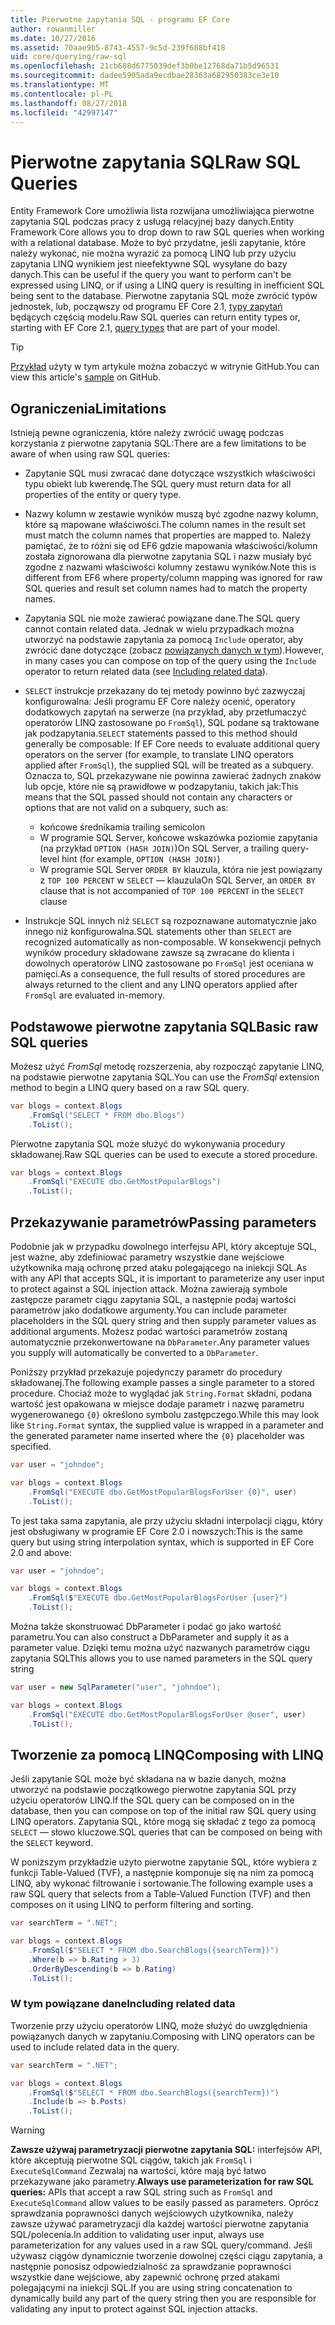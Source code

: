 ```yaml
---
title: Pierwotne zapytania SQL - programu EF Core
author: rowanmiller
ms.date: 10/27/2016
ms.assetid: 70aae9b5-8743-4557-9c5d-239f688bf418
uid: core/querying/raw-sql
ms.openlocfilehash: 21cb688d6775039def3b0be12768da71b5d96531
ms.sourcegitcommit: dadee5905ada9ecdbae28363a682950383ce3e10
ms.translationtype: MT
ms.contentlocale: pl-PL
ms.lasthandoff: 08/27/2018
ms.locfileid: "42997147"
---
```

# <a name="raw-sql-queries"></a><span data-ttu-id="ffb91-102">Pierwotne zapytania SQL</span><span class="sxs-lookup"><span data-stu-id="ffb91-102">Raw SQL Queries</span></span>

<span data-ttu-id="ffb91-103">Entity Framework Core umożliwia lista rozwijana umożliwiająca pierwotne zapytania SQL podczas pracy z usługą relacyjnej bazy danych.</span><span class="sxs-lookup"><span data-stu-id="ffb91-103">Entity Framework Core allows you to drop down to raw SQL queries when working with a relational database.</span></span> <span data-ttu-id="ffb91-104">Może to być przydatne, jeśli zapytanie, które należy wykonać, nie można wyrazić za pomocą LINQ lub przy użyciu zapytania LINQ wynikiem jest nieefektywne SQL wysyłane do bazy danych.</span><span class="sxs-lookup"><span data-stu-id="ffb91-104">This can be useful if the query you want to perform can't be expressed using LINQ, or if using a LINQ query is resulting in inefficient SQL being sent to the database.</span></span> <span data-ttu-id="ffb91-105">Pierwotne zapytania SQL może zwrócić typów jednostek, lub, począwszy od programu EF Core 2.1, [typy zapytań](xref:core/modeling/query-types) będących częścią modelu.</span><span class="sxs-lookup"><span data-stu-id="ffb91-105">Raw SQL queries can return entity types or, starting with EF Core 2.1, [query types](xref:core/modeling/query-types) that are part of your model.</span></span>

> [!TIP]  
> <span data-ttu-id="ffb91-106">[Przykład](https://github.com/aspnet/EntityFramework.Docs/tree/master/samples/core/Querying) użyty w tym artykule można zobaczyć w witrynie GitHub.</span><span class="sxs-lookup"><span data-stu-id="ffb91-106">You can view this article's [sample](https://github.com/aspnet/EntityFramework.Docs/tree/master/samples/core/Querying) on GitHub.</span></span>

## <a name="limitations"></a><span data-ttu-id="ffb91-107">Ograniczenia</span><span class="sxs-lookup"><span data-stu-id="ffb91-107">Limitations</span></span>

<span data-ttu-id="ffb91-108">Istnieją pewne ograniczenia, które należy zwrócić uwagę podczas korzystania z pierwotne zapytania SQL:</span><span class="sxs-lookup"><span data-stu-id="ffb91-108">There are a few limitations to be aware of when using raw SQL queries:</span></span>

* <span data-ttu-id="ffb91-109">Zapytanie SQL musi zwracać dane dotyczące wszystkich właściwości typu obiekt lub kwerendę.</span><span class="sxs-lookup"><span data-stu-id="ffb91-109">The SQL query must return data for all properties of the entity or query type.</span></span>

* <span data-ttu-id="ffb91-110">Nazwy kolumn w zestawie wyników muszą być zgodne nazwy kolumn, które są mapowane właściwości.</span><span class="sxs-lookup"><span data-stu-id="ffb91-110">The column names in the result set must match the column names that properties are mapped to.</span></span> <span data-ttu-id="ffb91-111">Należy pamiętać, że to różni się od EF6 gdzie mapowania właściwości/kolumn została zignorowana dla pierwotne zapytania SQL i nazw musiały być zgodne z nazwami właściwości kolumny zestawu wyników.</span><span class="sxs-lookup"><span data-stu-id="ffb91-111">Note this is different from EF6 where property/column mapping was ignored for raw SQL queries and result set column names had to match the property names.</span></span>

* <span data-ttu-id="ffb91-112">Zapytania SQL nie może zawierać powiązane dane.</span><span class="sxs-lookup"><span data-stu-id="ffb91-112">The SQL query cannot contain related data.</span></span> <span data-ttu-id="ffb91-113">Jednak w wielu przypadkach można utworzyć na podstawie zapytania za pomocą `Include` operator, aby zwrócić dane dotyczące (zobacz [powiązanych danych w tym](#including-related-data)).</span><span class="sxs-lookup"><span data-stu-id="ffb91-113">However, in many cases you can compose on top of the query using the `Include` operator to return related data (see [Including related data](#including-related-data)).</span></span>

* <span data-ttu-id="ffb91-114">`SELECT` instrukcje przekazany do tej metody powinno być zazwyczaj konfigurowalna: Jeśli programu EF Core należy ocenić, operatory dodatkowych zapytań na serwerze (na przykład, aby przetłumaczyć operatorów LINQ zastosowane po `FromSql`), SQL podane są traktowane jak podzapytania.</span><span class="sxs-lookup"><span data-stu-id="ffb91-114">`SELECT` statements passed to this method should generally be composable: If EF Core needs to evaluate additional query operators on the server (for example, to translate LINQ operators applied after `FromSql`), the supplied SQL will be treated as a subquery.</span></span> <span data-ttu-id="ffb91-115">Oznacza to, SQL przekazywane nie powinna zawierać żadnych znaków lub opcje, które nie są prawidłowe w podzapytaniu, takich jak:</span><span class="sxs-lookup"><span data-stu-id="ffb91-115">This means that the SQL passed should not contain any characters or options that are not valid on a subquery, such as:</span></span>
  * <span data-ttu-id="ffb91-116">końcowe średnikami</span><span class="sxs-lookup"><span data-stu-id="ffb91-116">a trailing semicolon</span></span>
  * <span data-ttu-id="ffb91-117">W programie SQL Server, końcowe wskazówka poziomie zapytania (na przykład `OPTION (HASH JOIN)`)</span><span class="sxs-lookup"><span data-stu-id="ffb91-117">On SQL Server, a trailing query-level hint (for example, `OPTION (HASH JOIN)`)</span></span>
  * <span data-ttu-id="ffb91-118">W programie SQL Server `ORDER BY` klauzula, która nie jest powiązany z `TOP 100 PERCENT` w `SELECT` — klauzula</span><span class="sxs-lookup"><span data-stu-id="ffb91-118">On SQL Server, an `ORDER BY` clause that is not accompanied of `TOP 100 PERCENT` in the `SELECT` clause</span></span>

* <span data-ttu-id="ffb91-119">Instrukcje SQL innych niż `SELECT` są rozpoznawane automatycznie jako innego niż konfigurowalna.</span><span class="sxs-lookup"><span data-stu-id="ffb91-119">SQL statements other than `SELECT` are recognized automatically as non-composable.</span></span> <span data-ttu-id="ffb91-120">W konsekwencji pełnych wyników procedury składowane zawsze są zwracane do klienta i dowolnych operatorów LINQ zastosowane po `FromSql` jest oceniana w pamięci.</span><span class="sxs-lookup"><span data-stu-id="ffb91-120">As a consequence, the full results of stored procedures are always returned to the client and any LINQ operators applied after `FromSql` are evaluated in-memory.</span></span>

## <a name="basic-raw-sql-queries"></a><span data-ttu-id="ffb91-121">Podstawowe pierwotne zapytania SQL</span><span class="sxs-lookup"><span data-stu-id="ffb91-121">Basic raw SQL queries</span></span>

<span data-ttu-id="ffb91-122">Możesz użyć *FromSql* metodę rozszerzenia, aby rozpocząć zapytanie LINQ, na podstawie pierwotne zapytania SQL.</span><span class="sxs-lookup"><span data-stu-id="ffb91-122">You can use the *FromSql* extension method to begin a LINQ query based on a raw SQL query.</span></span>

<!-- [!code-csharp[Main](samples/core/Querying/Querying/RawSQL/Sample.cs)] -->
``` csharp
var blogs = context.Blogs
    .FromSql("SELECT * FROM dbo.Blogs")
    .ToList();
```

<span data-ttu-id="ffb91-123">Pierwotne zapytania SQL może służyć do wykonywania procedury składowanej.</span><span class="sxs-lookup"><span data-stu-id="ffb91-123">Raw SQL queries can be used to execute a stored procedure.</span></span>

<!-- [!code-csharp[Main](samples/core/Querying/Querying/RawSQL/Sample.cs)] -->
``` csharp
var blogs = context.Blogs
    .FromSql("EXECUTE dbo.GetMostPopularBlogs")
    .ToList();
```

## <a name="passing-parameters"></a><span data-ttu-id="ffb91-124">Przekazywanie parametrów</span><span class="sxs-lookup"><span data-stu-id="ffb91-124">Passing parameters</span></span>

<span data-ttu-id="ffb91-125">Podobnie jak w przypadku dowolnego interfejsu API, który akceptuje SQL, jest ważne, aby zdefiniować parametry wszystkie dane wejściowe użytkownika mają ochronę przed ataku polegającego na iniekcji SQL.</span><span class="sxs-lookup"><span data-stu-id="ffb91-125">As with any API that accepts SQL, it is important to parameterize any user input to protect against a SQL injection attack.</span></span> <span data-ttu-id="ffb91-126">Można zawierają symbole zastępcze parametr ciągu zapytania SQL, a następnie podaj wartości parametrów jako dodatkowe argumenty.</span><span class="sxs-lookup"><span data-stu-id="ffb91-126">You can include parameter placeholders in the SQL query string and then supply parameter values as additional arguments.</span></span> <span data-ttu-id="ffb91-127">Możesz podać wartości parametrów zostaną automatycznie przekonwertowane na `DbParameter`.</span><span class="sxs-lookup"><span data-stu-id="ffb91-127">Any parameter values you supply will automatically be converted to a `DbParameter`.</span></span>

<span data-ttu-id="ffb91-128">Poniższy przykład przekazuje pojedynczy parametr do procedury składowanej.</span><span class="sxs-lookup"><span data-stu-id="ffb91-128">The following example passes a single parameter to a stored procedure.</span></span> <span data-ttu-id="ffb91-129">Chociaż może to wyglądać jak `String.Format` składni, podana wartość jest opakowana w miejsce dodaje parametr i nazwę parametru wygenerowanego `{0}` określono symbolu zastępczego.</span><span class="sxs-lookup"><span data-stu-id="ffb91-129">While this may look like `String.Format` syntax, the supplied value is wrapped in a parameter and the generated parameter name inserted where the `{0}` placeholder was specified.</span></span>

<!-- [!code-csharp[Main](samples/core/Querying/Querying/RawSQL/Sample.cs)] -->
``` csharp
var user = "johndoe";

var blogs = context.Blogs
    .FromSql("EXECUTE dbo.GetMostPopularBlogsForUser {0}", user)
    .ToList();
```

<span data-ttu-id="ffb91-130">To jest taka sama zapytania, ale przy użyciu składni interpolacji ciągu, który jest obsługiwany w programie EF Core 2.0 i nowszych:</span><span class="sxs-lookup"><span data-stu-id="ffb91-130">This is the same query but using string interpolation syntax, which is supported in EF Core 2.0 and above:</span></span>

<!-- [!code-csharp[Main](samples/core/Querying/Querying/RawSQL/Sample.cs)] -->
``` csharp
var user = "johndoe";

var blogs = context.Blogs
    .FromSql($"EXECUTE dbo.GetMostPopularBlogsForUser {user}")
    .ToList();
```

<span data-ttu-id="ffb91-131">Można także skonstruować DbParameter i podać go jako wartość parametru.</span><span class="sxs-lookup"><span data-stu-id="ffb91-131">You can also construct a DbParameter and supply it as a parameter value.</span></span> <span data-ttu-id="ffb91-132">Dzięki temu można użyć nazwanych parametrów ciągu zapytania SQL</span><span class="sxs-lookup"><span data-stu-id="ffb91-132">This allows you to use named parameters in the SQL query string</span></span>

<!-- [!code-csharp[Main](samples/core/Querying/Querying/RawSQL/Sample.cs)] -->
``` csharp
var user = new SqlParameter("user", "johndoe");

var blogs = context.Blogs
    .FromSql("EXECUTE dbo.GetMostPopularBlogsForUser @user", user)
    .ToList();
```

## <a name="composing-with-linq"></a><span data-ttu-id="ffb91-133">Tworzenie za pomocą LINQ</span><span class="sxs-lookup"><span data-stu-id="ffb91-133">Composing with LINQ</span></span>

<span data-ttu-id="ffb91-134">Jeśli zapytanie SQL może być składana na w bazie danych, można utworzyć na podstawie początkowego pierwotne zapytania SQL przy użyciu operatorów LINQ.</span><span class="sxs-lookup"><span data-stu-id="ffb91-134">If the SQL query can be composed on in the database, then you can compose on top of the initial raw SQL query using LINQ operators.</span></span> <span data-ttu-id="ffb91-135">Zapytania SQL, które mogą się składać z tego za pomocą `SELECT` — słowo kluczowe.</span><span class="sxs-lookup"><span data-stu-id="ffb91-135">SQL queries that can be composed on being with the `SELECT` keyword.</span></span>

<span data-ttu-id="ffb91-136">W poniższym przykładzie użyto pierwotne zapytanie SQL, które wybiera z funkcji Table-Valued (TVF), a następnie komponuje się na nim za pomocą LINQ, aby wykonać filtrowanie i sortowanie.</span><span class="sxs-lookup"><span data-stu-id="ffb91-136">The following example uses a raw SQL query that selects from a Table-Valued Function (TVF) and then composes on it using LINQ to perform filtering and sorting.</span></span>

<!-- [!code-csharp[Main](samples/core/Querying/Querying/RawSQL/Sample.cs)] -->
``` csharp
var searchTerm = ".NET";

var blogs = context.Blogs
    .FromSql($"SELECT * FROM dbo.SearchBlogs({searchTerm})")
    .Where(b => b.Rating > 3)
    .OrderByDescending(b => b.Rating)
    .ToList();
```

### <a name="including-related-data"></a><span data-ttu-id="ffb91-137">W tym powiązane dane</span><span class="sxs-lookup"><span data-stu-id="ffb91-137">Including related data</span></span>

<span data-ttu-id="ffb91-138">Tworzenie przy użyciu operatorów LINQ, może służyć do uwzględnienia powiązanych danych w zapytaniu.</span><span class="sxs-lookup"><span data-stu-id="ffb91-138">Composing with LINQ operators can be used to include related data in the query.</span></span>

<!-- [!code-csharp[Main](samples/core/Querying/Querying/RawSQL/Sample.cs)] -->
``` csharp
var searchTerm = ".NET";

var blogs = context.Blogs
    .FromSql($"SELECT * FROM dbo.SearchBlogs({searchTerm})")
    .Include(b => b.Posts)
    .ToList();
```

> [!WARNING]  
> <span data-ttu-id="ffb91-139">**Zawsze używaj parametryzacji pierwotne zapytania SQL:** interfejsów API, które akceptują pierwotne SQL ciągów, takich jak `FromSql` i `ExecuteSqlCommand` Zezwalaj na wartości, które mają być łatwo przekazywane jako parametry.</span><span class="sxs-lookup"><span data-stu-id="ffb91-139">**Always use parameterization for raw SQL queries:** APIs that accept a raw SQL string such as `FromSql` and `ExecuteSqlCommand` allow values to be easily passed as parameters.</span></span> <span data-ttu-id="ffb91-140">Oprócz sprawdzania poprawności danych wejściowych użytkownika, należy zawsze używać parametryzacji dla każdej wartości pierwotne zapytania SQL/polecenia.</span><span class="sxs-lookup"><span data-stu-id="ffb91-140">In addition to validating user input, always use parameterization for any values used in a raw SQL query/command.</span></span> <span data-ttu-id="ffb91-141">Jeśli używasz ciągów dynamicznie tworzenie dowolnej części ciągu zapytania, a następnie ponosisz odpowiedzialność za sprawdzanie poprawności wszystkie dane wejściowe, aby zapewnić ochronę przed atakami polegającymi na iniekcji SQL.</span><span class="sxs-lookup"><span data-stu-id="ffb91-141">If you are using string concatenation to dynamically build any part of the query string then you are responsible for validating any input to protect against SQL injection attacks.</span></span>
